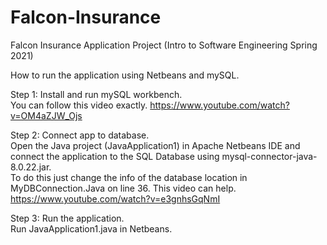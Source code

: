# Falcon-Insurance

Falcon Insurance Application Project (Intro to Software Engineering Spring 2021)

How to run the application using Netbeans and mySQL.

Step 1: Install and run mySQL workbench.\
You can follow this video exactly. https://www.youtube.com/watch?v=OM4aZJW_Ojs


Step 2: Connect app to database.\
Open the Java project (JavaApplication1) in Apache Netbeans IDE and connect the application to the SQL Database using mysql-connector-java-8.0.22.jar.\
To do this just change the info of the database location in MyDBConnection.Java on line 36.
This video can help. https://www.youtube.com/watch?v=e3gnhsGqNmI

Step 3: Run the application.\
Run JavaApplication1.java in Netbeans.
